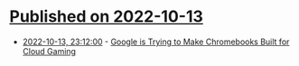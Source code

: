 # [Published on 2022-10-13](index.md)

* [2022-10-13, 23:12:00](https://soylentnews.org/article.pl?sid=22/10/13/0145248&from=rss) - [Google is Trying to Make Chromebooks Built for Cloud Gaming](https://soylentnews.org/article.pl?sid=22/10/13/0145248&from=rss)
